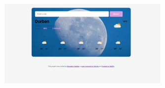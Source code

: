 ![image alt](https://github.com/Bee-pil27/weather-project/blob/1bf27a44ddb0afb2efdfb1d220458453f262487c/Screenshot%20(23).png)
